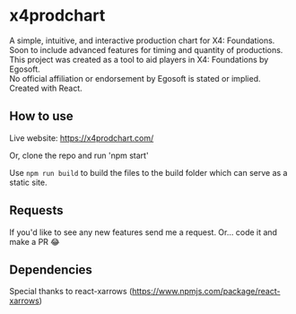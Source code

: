 # x4prodchart
A simple, intuitive, and interactive production chart for X4: Foundations.   
Soon to include advanced features for timing and quantity of productions.   
This project was created as a tool to aid players in X4: Foundations by Egosoft.  
No official affiliation or endorsement by Egosoft is stated or implied.  
Created with React.

## How to use
Live website: https://x4prodchart.com/   
   
Or, clone the repo and run 'npm start'

Use `npm run build` to build the files to the build folder which can serve as a static site.

## Requests
If you'd like to see any new features send me a request. Or... code it and make a PR 😂
  
## Dependencies
Special thanks to react-xarrows (https://www.npmjs.com/package/react-xarrows)